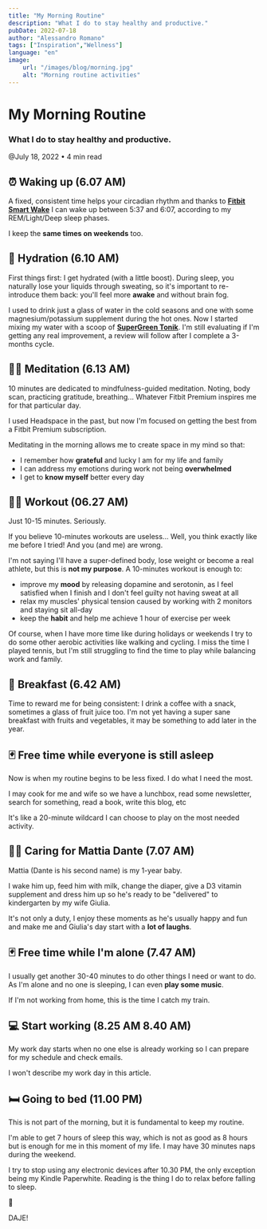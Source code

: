 ```yaml
---
title: "My Morning Routine"
description: "What I do to stay healthy and productive."
pubDate: 2022-07-18
author: "Alessandro Romano"
tags: ["Inspiration","Wellness"]
language: "en"
image:
    url: "/images/blog/morning.jpg"
    alt: "Morning routine activities"
---
```


# My Morning Routine

### **What I do to stay healthy and productive.**

@July 18, 2022 • 4 min read

## **⏰ Waking up (6.07 AM)**

A fixed, consistent time helps your circadian rhythm and thanks to [**Fitbit Smart Wake**](https://www.fitbit.com/global/uk/technology/sleep) I can wake up between 5:37 and 6:07, according to my REM/Light/Deep sleep phases.

I keep the **same times on weekends** too.

## **🚰 Hydration (6.10 AM)**

First things first: I get hydrated (with a little boost). During sleep, you naturally lose your liquids through sweating, so it's important to re-introduce them back: you'll feel more **awake** and without brain fog.

I used to drink just a glass of water in the cold seasons and one with some magnesium/potassium supplement during the hot ones. Now I started mixing my water with a scoop of [**SuperGreen Tonik**](https://supergreentonik.com/). I'm still evaluating if I'm getting any real improvement, a review will follow after I complete a 3-months cycle.

## **🧘‍♂️ Meditation (6.13 AM)**

10 minutes are dedicated to mindfulness-guided meditation. Noting, body scan, practicing gratitude, breathing... Whatever Fitbit Premium inspires me for that particular day.

I used Headspace in the past, but now I'm focused on getting the best from a Fitbit Premium subscription.

Meditating in the morning allows me to create space in my mind so that:

-   I remember how **grateful** and lucky I am for my life and family
-   I can address my emotions during work not being **overwhelmed**
-   I get to **know myself** better every day

## **🏋️‍♂️ Workout (06.27 AM)**

Just 10-15 minutes. Seriously.

If you believe 10-minutes workouts are useless... Well, you think exactly like me before I tried! And you (and me) are wrong.

I'm not saying I'll have a super-defined body, lose weight or become a real athlete, but this is **not my purpose**. A 10-minutes workout is enough to:

-   improve my **mood** by releasing dopamine and serotonin, as I feel satisfied when I finish and I don't feel guilty not having sweat at all
-   relax my muscles' physical tension caused by working with 2 monitors and staying sit all-day
-   keep the **habit** and help me achieve 1 hour of exercise per week

Of course, when I have more time like during holidays or weekends I try to do some other aerobic activities like walking and cycling. I miss the time I played tennis, but I'm still struggling to find the time to play while balancing work and family.

## **🥐 Breakfast (6.42 AM)**

Time to reward me for being consistent: I drink a coffee with a snack, sometimes a glass of fruit juice too. I'm not yet having a super sane breakfast with fruits and vegetables, it may be something to add later in the year.

## **🃏 Free time while everyone is still asleep**

Now is when my routine begins to be less fixed. I do what I need the most.

I may cook for me and wife so we have a lunchbox, read some newsletter, search for something, read a book, write this blog, etc

It's like a 20-minute wildcard I can choose to play on the most needed activity.

## **👨‍🍼 Caring for Mattia Dante (7.07 AM)**

Mattia (Dante is his second name) is my 1-year baby.

I wake him up, feed him with milk, change the diaper, give a D3 vitamin supplement and dress him up so he's ready to be "delivered" to kindergarten by my wife Giulia.

It's not only a duty, I enjoy these moments as he's usually happy and fun and make me and Giulia's day start with a **lot of laughs**.

## **🃏 Free time while I'm alone (7.47 AM)**

I usually get another 30-40 minutes to do other things I need or want to do. As I'm alone and no one is sleeping, I can even **play some music**.

If I'm not working from home, this is the time I catch my train.

## **💻 Start working (8.25 AM 8.40 AM)**

My work day starts when no one else is already working so I can prepare for my schedule and check emails.

I won't describe my work day in this article.

## **🛏️ Going to bed (11.00 PM)**

This is not part of the morning, but it is fundamental to keep my routine.

I'm able to get 7 hours of sleep this way, which is not as good as 8 hours but is enough for me in this moment of my life. I may have 30 minutes naps during the weekend.

I try to stop using any electronic devices after 10.30 PM, the only exception being my Kindle Paperwhite. Reading is the thing I do to relax before falling to sleep.

🚀

DAJE!